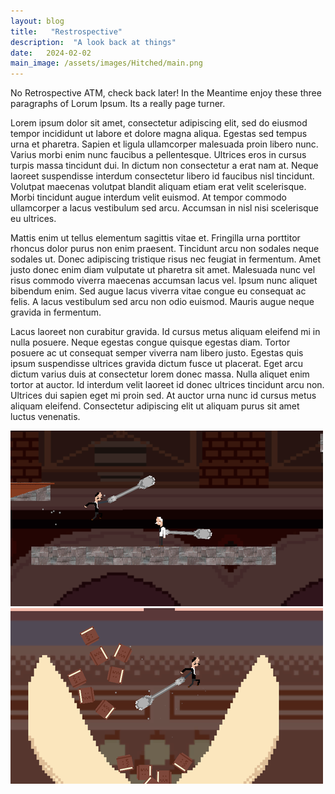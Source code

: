 ```yaml
---
layout: blog
title:   "Restrospective"
description:  "A look back at things"
date:   2024-02-02
main_image: /assets/images/Hitched/main.png
---
```


No Retrospective ATM, check back later! In the Meantime enjoy these three paragraphs of Lorum Ipsum. Its a really page turner.

Lorem ipsum dolor sit amet, consectetur adipiscing elit, sed do eiusmod tempor incididunt ut labore et dolore magna aliqua. Egestas sed tempus urna et pharetra. Sapien et ligula ullamcorper malesuada proin libero nunc. Varius morbi enim nunc faucibus a pellentesque. Ultrices eros in cursus turpis massa tincidunt dui. In dictum non consectetur a erat nam at. Neque laoreet suspendisse interdum consectetur libero id faucibus nisl tincidunt. Volutpat maecenas volutpat blandit aliquam etiam erat velit scelerisque. Morbi tincidunt augue interdum velit euismod. At tempor commodo ullamcorper a lacus vestibulum sed arcu. Accumsan in nisl nisi scelerisque eu ultrices.

Mattis enim ut tellus elementum sagittis vitae et. Fringilla urna porttitor rhoncus dolor purus non enim praesent. Tincidunt arcu non sodales neque sodales ut. Donec adipiscing tristique risus nec feugiat in fermentum. Amet justo donec enim diam vulputate ut pharetra sit amet. Malesuada nunc vel risus commodo viverra maecenas accumsan lacus vel. Ipsum nunc aliquet bibendum enim. Sed augue lacus viverra vitae congue eu consequat ac felis. A lacus vestibulum sed arcu non odio euismod. Mauris augue neque gravida in fermentum.

Lacus laoreet non curabitur gravida. Id cursus metus aliquam eleifend mi in nulla posuere. Neque egestas congue quisque egestas diam. Tortor posuere ac ut consequat semper viverra nam libero justo. Egestas quis ipsum suspendisse ultrices gravida dictum fusce ut placerat. Eget arcu dictum varius duis at consectetur lorem donec massa. Nulla aliquet enim tortor at auctor. Id interdum velit laoreet id donec ultrices tincidunt arcu non. Ultrices dui sapien eget mi proin sed. At auctor urna nunc id cursus metus aliquam eleifend. Consectetur adipiscing elit ut aliquam purus sit amet luctus venenatis.

![Spoon-icide Attack Image](/assets/images/Spoon/Attack.png)
![Spoon-icide Jump Image](/assets/images/Spoon/Jump.png)
